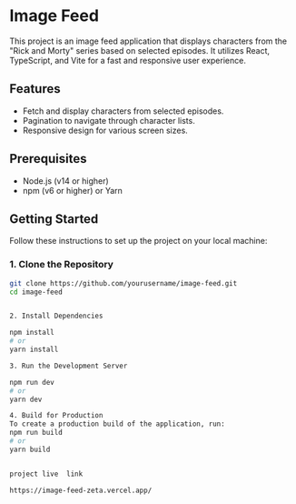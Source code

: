 # Image Feed

This project is an image feed application that displays characters from the "Rick and Morty" series based on selected episodes. It utilizes React, TypeScript, and Vite for a fast and responsive user experience.

## Features

- Fetch and display characters from selected episodes.
- Pagination to navigate through character lists.
- Responsive design for various screen sizes.

## Prerequisites

- Node.js (v14 or higher)
- npm (v6 or higher) or Yarn

## Getting Started

Follow these instructions to set up the project on your local machine:

### 1. Clone the Repository

```bash
git clone https://github.com/yourusername/image-feed.git
cd image-feed


2. Install Dependencies

npm install
# or
yarn install

3. Run the Development Server

npm run dev
# or
yarn dev

4. Build for Production
To create a production build of the application, run:
npm run build
# or
yarn build


project live  link 

https://image-feed-zeta.vercel.app/